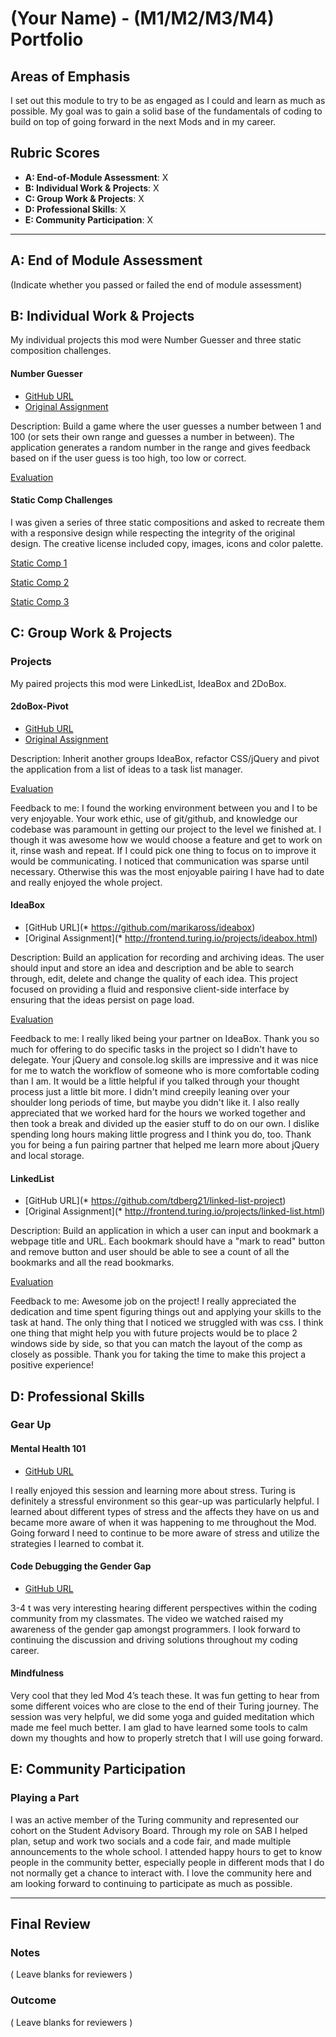 # (Your Name) - (M1/M2/M3/M4) Portfolio

## Areas of Emphasis

I set out this module to try to be as engaged as I could and learn as much as possible. My goal was to gain a solid base of the fundamentals of coding to build on top of going forward in the next Mods and in my career. 

## Rubric Scores

* **A: End-of-Module Assessment**: X
* **B: Individual Work & Projects**: X
* **C: Group Work & Projects**: X
* **D: Professional Skills**: X
* **E: Community Participation**: X

-----------------------

## A: End of Module Assessment

(Indicate whether you passed or failed the end of module assessment)


## B: Individual Work & Projects
My individual projects this mod were Number Guesser and three static composition challenges. 

#### Number Guesser

* [GitHub URL](https://github.com/tdberg21/number-guesser)
* [Original Assignment](http://frontend.turing.io/projects/number-guesser.html)

Description:
Build a game where the user guesses a number between 1 and 100 (or sets their own range and guesses a number in between). The application generates a random number in the range and gives feedback based on if the user guess is too high, too low or correct.

[Evaluation](https://github.com/turingschool/front-end-submissions-public/blob/master/1803/mod-1/number-guesser/tory-dannenberg.md)

#### Static Comp Challenges

I was given a series of three static compositions and asked to recreate them with a responsive design while respecting the integrity of the original design. The creative license included copy, images, icons and color palette.

[Static Comp 1](https://github.com/tdberg21/td-comp-challenge-1)


[Static Comp 2](https://github.com/tdberg21/td-comp-challenge-2)


[Static Comp 3](https://github.com/tdberg21/td-static-challenge3)


## C: Group Work & Projects

### Projects
My paired projects this mod were LinkedList, IdeaBox and 2DoBox. 


#### 2doBox-Pivot

* [GitHub URL](https://github.com/andrew-t-james/2DoBox-Pivot/)
* [Original Assignment](http://frontend.turing.io/projects/2DoBox-Pivot-Mod1.html)

Description:
Inherit another groups IdeaBox, refactor CSS/jQuery and pivot the application from a list of ideas to a task list manager. 


[Evaluation](https://github.com/turingschool/front-end-submissions-public/blob/master/1803/mod-1/2dobox/tory-andrew.md)


Feedback to me:
I found the working environment between you and I to be very enjoyable. Your work ethic, use of git/github, and knowledge our codebase was paramount in getting our project to the level we finished at. I though it was awesome how we would choose a feature and get to work on it, rinse wash and repeat. If I could pick one thing to focus on to improve it would be communicating. I noticed that communication was sparse until necessary. Otherwise this was the most enjoyable pairing I have had to date and really enjoyed the whole project.


#### IdeaBox

* [GitHub URL](* https://github.com/marikaross/ideabox)
* [Original Assignment](* http://frontend.turing.io/projects/ideabox.html)

Description:
Build an application for recording and archiving ideas. The user should input and store an idea and description and be able to search through, edit, delete and change the quality of each idea. This project focused on providing a fluid and responsive client-side interface by ensuring that the ideas persist on page load.

[Evaluation](https://github.com/turingschool/front-end-submissions-public/blob/master/1803/mod-1/idea-box/marika-tory.md)

Feedback to me:
I really liked being your partner on IdeaBox.  Thank you so much for offering to do specific tasks in the project so I didn't have to delegate.  Your jQuery and console.log skills are impressive and it was nice for me to watch the workflow of someone who is more comfortable coding than I am.  It would be a little helpful if you talked through your thought process just a little bit more.  I didn't mind creepily leaning over your shoulder long periods of time, but maybe you didn't like it.  I also really appreciated that we worked hard for the hours we worked together and then took a break and divided up the easier stuff to do on our own.  I dislike spending long hours making little progress and I think you do, too. Thank you for being a fun pairing partner that helped me learn more about jQuery and local storage.


#### LinkedList

* [GitHub URL](* https://github.com/tdberg21/linked-list-project)
* [Original Assignment](* http://frontend.turing.io/projects/linked-list.html)

Description:
Build an application in which a user can input and bookmark a webpage title and URL. Each bookmark should have a "mark to read" button and remove button and user should be able to see a count of all the bookmarks and all the read bookmarks.

[Evaluation](https://github.com/turingschool/front-end-submissions-public/blob/master/1803/mod-1/linked-list/tory-gavin.md)

Feedback to me:
Awesome job on the project! I really appreciated the dedication and time spent figuring things out and applying your skills to the task at hand. The only thing that I noticed we struggled with was css. I think one thing that might help you with future projects would be to place 2 windows side by side, so that you can match the layout of the comp as closely as possible. Thank you for taking the time to make this project a positive experience!


## D: Professional Skills

### Gear Up
#### Mental Health 101

* [GitHub URL](https://github.com/turingschool/gear-up/blob/master/Mod1_Week1_mental_health_101.md)

I really enjoyed this session and learning more about stress. Turing is definitely a stressful environment so this gear-up was particularly helpful. I learned about different types of stress and the affects they have on us and became more aware of when it was happening to me throughout the Mod. Going forward I need to continue to be more aware of stress and utilize the strategies I learned  to combat it. 


#### Code Debugging the Gender Gap

* [GitHub URL](https://github.com/turingschool/gear-up/blob/master/Mod1_Week3_Code_debugging_compact_version.md)

3-4 t was very interesting hearing different perspectives within the coding community from my classmates. The video we watched raised my awareness of the gender gap amongst programmers. I look forward to continuing the discussion and driving solutions throughout my coding career. 

#### Mindfulness

Very cool that they led Mod 4’s teach these. It was fun getting to hear from some different voices who are close to the end of their Turing journey. The session was very helpful, we did some yoga and guided meditation which made me feel much better. I am glad to have learned some tools to calm down my thoughts and how to properly stretch that I will use going forward.  


## E: Community Participation

### Playing a Part

I was an active member of the Turing community and represented our cohort on the Student Advisory Board. Through my role on SAB I helped plan, setup and work two socials and a code fair, and made multiple announcements to the whole school. I attended happy hours to get to know people in the community better, especially people in different mods that I do not normally get a chance to interact with. I love the community here and am looking forward to continuing to participate as much as possible. 

------------------

## Final Review

### Notes

( Leave blanks for reviewers )

### Outcome

( Leave blanks for reviewers )
